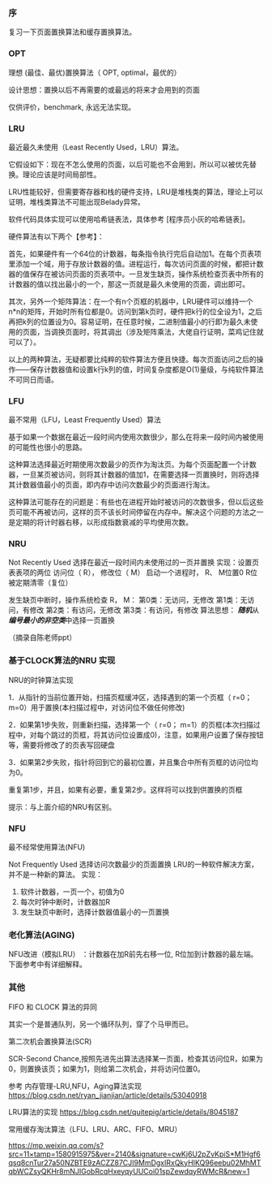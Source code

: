 ### 序
复习一下页面置换算法和缓存置换算法。

### OPT
理想 (最佳、最优)置换算法（ OPT, optimal，最优的）

设计思想：置换以后不再需要的或最远的将来才会用到的页面

仅供评价，benchmark, 永远无法实现。

### LRU
最近最久未使用（Least Recently Used，LRU）算法。

它假设如下：现在不怎么使用的页面，以后可能也不会用到，所以可以被优先替换。理论应该是时间局部性。

LRU性能较好，但需要寄存器和栈的硬件支持，LRU是堆栈类的算法，理论上可以证明，堆栈类算法不可能出现Belady异常。

软件代码具体实现可以使用哈希链表法，具体参考 [程序员小灰的哈希链表]。

硬件算法有以下两个【参考】：

首先，如果硬件有一个64位的计数器，每条指令执行完后自动加1。在每个页表项里添加一个域，用于存放计数器的值。进程运行，每次访问页面的时候，都把计数器的值保存在被访问页面的页表项中。一旦发生缺页，操作系统检查页表中所有的计数器的值以找出最小的一个，那这一页就是最久未使用的页面，调出即可。

其次，另外一个矩阵算法：在一个有n个页框的机器中，LRU硬件可以维持一个n*n的矩阵，开始时所有位都是0。访问到第k页时，硬件把k行的位全设为1，之后再把k列的位置设为0。容易证明，在任意时候，二进制值最小的行即为最久未使用的页面，当调换页面时，将其调出（涉及矩阵乘法，大佬自行证明，菜鸡记住就可以了）。

以上的两种算法，无疑都要比纯粹的软件算法方便且快捷。每次页面访问之后的操作——保存计数器值和设置k行k列的值，时间复杂度都是O(1)量级，与纯软件算法不可同日而语。

### LFU
最不常用（LFU，Least Frequently Used）算法

基于如果一个数据在最近一段时间内使用次数很少，那么在将来一段时间内被使用的可能性也很小的思路。

这种算法选择最近时期使用次数最少的页作为淘汰页。为每个页面配置一个计数器，一旦某页被访问，则将其计数器的值加1，在需要选择一页置换时，则将选择其计数器值最小的页面，即内存中访问次数最少的页面进行淘汰。

这种算法可能存在的问题是：有些也在进程开始时被访问的次数很多，但以后这些页可能不再被访问，这样的页不该长时间停留在内存中。解决这个问题的方法之一是定期的将计时器右移，以形成指数衰减的平均使用次数。

### NRU
Not Recently Used
选择在最近一段时间内未使用过的一页并置换
实现：设置页表表项的两位
访问位（ R）， 修改位（ M）
启动一个进程时， R、 M位置0
R位被定期清零（复位）

发生缺页中断时，操作系统检查 R， M：
第0类：无访问，无修改
第1类：无访问，有修改
第2类：有访问，无修改
第3类：有访问，有修改
算法思想：
***随机***从***编号最小的非空类***中选择一页置换

（摘录自陈老师ppt）

### 基于CLOCK算法的NRU 实现
NRU的时钟算法实现

1．从指针的当前位置开始，扫描页框缓冲区，选择遇到的第一个页框（ r=0； m=0）用于置换(本扫描过程中，对访问位不做任何修改)

2．如果第1步失败，则重新扫描，选择第一个（ r=0； m=1）的页框(本次扫描过程中，对每个跳过的页框，将其访问位设置成0)，注意，如果用户设置了保存按钮等，需要将修改了的页表写回硬盘

3．如果第2步失败，指针将回到它的最初位置，并且集合中所有页框的访问位均为0。

重复第1步，并且，如果有必要，重复第2步。这样将可以找到供置换的页框

提示：与上面介绍的NRU有区别。

### NFU
最不经常使用算法(NFU)

Not Frequently Used
选择访问次数最少的页面置换
LRU的一种软件解决方案，并不是一种新的算法。
实现：

1. 软件计数器，一页一个，初值为0
2. 每次时钟中断时，计数器加R
3. 发生缺页中断时，选择计数器值最小的一页置换

### 老化算法(AGING)
NFU改进（模拟LRU） ：计数器在加R前先右移一位, R位加到计数器的最左端。
下面参考中有详细解释。

### 其他
FIFO 和 CLOCK 算法的异同

其实一个是普通队列，另一个循环队列，穿了个马甲而已。

第二次机会置换算法(SCR)

SCR-Second Chance,按照先进先出算法选择某一页面，检查其访问位R，如果为0，则置换该页；如果为1，则给第二次机会，并将访问位置0。

参考
内存管理-LRU,NFU，Aging算法实现
https://blog.csdn.net/ryan_jianjian/article/details/53040918

LRU算法的实现
https://blog.csdn.net/quitepig/article/details/8045187

常用缓存淘汰算法（LFU、LRU、ARC、FIFO、MRU）

https://mp.weixin.qq.com/s?src=11×tamp=1580915975&ver=2140&signature=cwKj6U2pZvKpiS*M1Hgf6qsq8cnTur27a50NZBTE9zACZZ87CJI9MmDgxIRxQkyHIKQ96eebu02MhMTqbWCZsyQKHr8mNJIGobRcqHxeyqyUUCoi01spZewdqyRWMcR&new=1